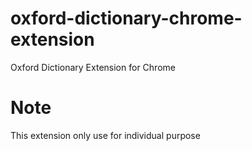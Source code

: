 # oxford-dictionary-chrome-extension
Oxford Dictionary Extension for Chrome

# Note

This extension only use for individual purpose